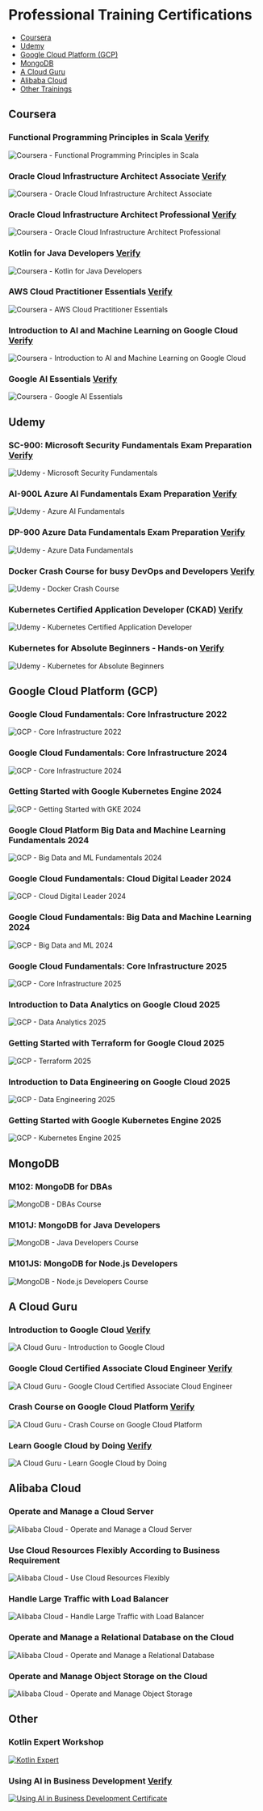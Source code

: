 # Professional Training Certifications

- [Coursera](#coursera)
- [Udemy](#udemy)
- [Google Cloud Platform (GCP)](#gcp)
- [MongoDB](#mongodb)
- [A Cloud Guru](#cloud-guru)
- [Alibaba Cloud](#alibaba)
- [Other Trainings](#other)

## Coursera

### Functional Programming Principles in Scala [Verify](https://www.coursera.org/verify/H8R6X44QBM2R)

![Coursera - Functional Programming Principles in Scala](coursera/Coursera%20Functional%20Programming%20Principles%20in%20Scala%20H8R6X44QBM2R.jpg)

### Oracle Cloud Infrastructure Architect Associate [Verify](https://www.coursera.org/verify/DZCT32XW5864)

![Coursera - Oracle Cloud Infrastructure Architect Associate](coursera/Coursera%20Oracle%20Cloud%20Infrastructure%20Architect%20Associate%20DZCT32XW5864.jpg)

### Oracle Cloud Infrastructure Architect Professional [Verify](https://www.coursera.org/verify/DSNAGAWE2YYU)

![Coursera - Oracle Cloud Infrastructure Architect Professional](coursera/Coursera%20Oracle%20Cloud%20Infrastructure%20Architect%20Professional%20DSNAGAWE2YYU.jpg)

### Kotlin for Java Developers [Verify](https://www.coursera.org/verify/8YV7UD9FHRY3)

![Coursera - Kotlin for Java Developers](coursera/Coursera%20Kotlin%20for%20Java%20Developers%208YV7UD9FHRY3.jpg)

### AWS Cloud Practitioner Essentials [Verify](https://www.coursera.org/verify/D2M6V39KDCCA)

![Coursera - AWS Cloud Practitioner Essentials](coursera/Coursera%20AWS%20Cloud%20Practitioner%20Essentials%20D2M6V39KDCCA.jpg)

### Introduction to AI and Machine Learning on Google Cloud [Verify](https://www.coursera.org/verify/T447FN2RA5PK)

![Coursera - Introduction to AI and Machine Learning on Google Cloud](coursera/Coursera%20Introduction%20to%20AI%20and%20Machine%20Learning%20on%20Google%20Cloud%20T447FN2RA5PK.jpg)

### Google AI Essentials [Verify](https://www.coursera.org/account/P63ZZL1MEUG4)

![Coursera - Google AI Essentials](coursera/Coursera%20Google%20AI%20Essentials%20P63ZZL1MEUG4.jpg)

## Udemy

### SC-900: Microsoft Security Fundamentals Exam Preparation [Verify](http://ude.my/UC-a477974f-9f8a-499d-a948-b7af0f0df678)

![Udemy - Microsoft Security Fundamentals](udemy/UC-a477974f-9f8a-499d-a948-b7af0f0df678.jpg)

### AI-900L Azure AI Fundamentals Exam Preparation [Verify](http://ude.my/UC-ead1c226-aa93-41c9-9eb8-6edeca9776e3)

![Udemy - Azure AI Fundamentals](udemy/UC-ead1c226-aa93-41c9-9eb8-6edeca9776e3.jpg)

### DP-900 Azure Data Fundamentals Exam Preparation [Verify](http://ude.my/UC-b0521999-97ef-4ae0-945d-75d61baef7aa)

![Udemy - Azure Data Fundamentals](udemy/UC-b0521999-97ef-4ae0-945d-75d61baef7aa.jpg)

### Docker Crash Course for busy DevOps and Developers [Verify](http://ude.my/UC-f1f40599-ff5e-45cb-ac5d-431dfbc430ff)

![Udemy - Docker Crash Course](udemy/UC-f1f40599-ff5e-45cb-ac5d-431dfbc430ff.jpg)

### Kubernetes Certified Application Developer (CKAD) [Verify](http://ude.my/UC-d97cacc9-370d-4166-896e-c970a0ae468e)

![Udemy - Kubernetes Certified Application Developer](udemy/UC-d97cacc9-370d-4166-896e-c970a0ae468e.jpg)

### Kubernetes for Absolute Beginners - Hands-on [Verify](http://ude.my/UC-b0222d01-16ab-43e3-bdf7-b4faf77a5e30)

![Udemy - Kubernetes for Absolute Beginners](udemy/UC-b0222d01-16ab-43e3-bdf7-b4faf77a5e30.jpg)

## Google Cloud Platform (GCP)

### Google Cloud Fundamentals: Core Infrastructure 2022

![GCP - Core Infrastructure 2022](gcp/Daniel%20Mroczka%20CloudTeam_GCP.jpg)

### Google Cloud Fundamentals: Core Infrastructure 2024

![GCP - Core Infrastructure 2024](gcp/Daniel_Mroczka%20-%20Google%20Cloud%20Fundamentals%20-%20Core%20infrastructure.jpg)

### Getting Started with Google Kubernetes Engine 2024

![GCP - Getting Started with GKE 2024](gcp/Daniel_Mroczka%20-%20Getting%20started%20with%20GKE.jpg)

### Google Cloud Platform Big Data and Machine Learning Fundamentals 2024

![GCP - Big Data and ML Fundamentals 2024](gcp/Daniel_Mroczka%20-%20Google%20Cloud%20Platform%20Big%20Data%20and%20Machine%20Learning%20Fundamentals.jpg)

### Google Cloud Fundamentals: Cloud Digital Leader 2024

![GCP - Cloud Digital Leader 2024](gcp/Daniel%20Mroczka%20-%20Digital%20Leader.jpg)

### Google Cloud Fundamentals: Big Data and Machine Learning 2024

![GCP - Big Data and ML 2024](gcp/Big%20Data%20Daniel%20Mroczka.jpg)

### Google Cloud Fundamentals: Core Infrastructure 2025

![GCP - Core Infrastructure 2025](gcp/Daniel_Mroczka%20-%20Google%20Cloud%20Fundamentals%20-%20Core%20infrastructure%202025.jpg)

### Introduction to Data Analytics on Google Cloud 2025

![GCP - Data Analytics 2025](gcp/Daniel%20Mroczka%20-%20Introduction%20to%20Data%20Analytics%20on%20Google%20Cloud.jpg)

### Getting Started with Terraform for Google Cloud 2025

![GCP - Terraform 2025](gcp/Daniel_Mroczka%20-%20Getting%20Started%20with%20Terraform%20for%20Google%20Cloud.jpg)

### Introduction to Data Engineering on Google Cloud 2025

![GCP - Data Engineering 2025](gcp/Daniel_Mroczka%20-%20Introduction%20to%20Data%20Engineering%20on%20Google%20Cloud.jpg)

### Getting Started with Google Kubernetes Engine 2025

![GCP - Kubernetes Engine 2025](gcp/Daniel_Mroczka%20-%20Getting%20Started%20with%20Google%20Kubernetes%20Engine.jpg)

## MongoDB

### M102: MongoDB for DBAs

![MongoDB - DBAs Course](mongodb/DANIEL%20MROCZKA%20(Java%20Developer)%20-%20Trainings_page-0001.jpg)

### M101J: MongoDB for Java Developers

![MongoDB - Java Developers Course](mongodb/DANIEL%20MROCZKA%20(Java%20Developer)%20-%20Trainings_page-0002.jpg)

### M101JS: MongoDB for Node.js Developers

![MongoDB - Node.js Developers Course](mongodb/DANIEL%20MROCZKA%20(Java%20Developer)%20-%20Trainings_page-0003.jpg)

## A Cloud Guru

### Introduction to Google Cloud [Verify](https://verify.acloud.guru/DCCF2D768E89)

![A Cloud Guru - Introduction to Google Cloud](cloudguru/DANIEL%20MROCZKA%20(Java%20Developer)%20-%20Trainings_page-0024.jpg)

### Google Cloud Certified Associate Cloud Engineer [Verify](https://verify.acloud.guru/D1269D28BD23)

![A Cloud Guru - Google Cloud Certified Associate Cloud Engineer](cloudguru/DANIEL%20MROCZKA%20(Java%20Developer)%20-%20Trainings_page-0025.jpg)

### Crash Course on Google Cloud Platform [Verify](https://verify.acloud.guru/F9EFEAE7E90F)

![A Cloud Guru - Crash Course on Google Cloud Platform](cloudguru/DANIEL%20MROCZKA%20(Java%20Developer)%20-%20Trainings_page-0026.jpg)

### Learn Google Cloud by Doing [Verify](https://verify.acloud.guru/7F534EC08964)

![A Cloud Guru - Learn Google Cloud by Doing](cloudguru/DANIEL%20MROCZKA%20(Java%20Developer)%20-%20Trainings_page-0027.jpg)

## Alibaba Cloud

### Operate and Manage a Cloud Server

![Alibaba Cloud - Operate and Manage a Cloud Server](alibaba/img_3d86e00c470a21ab01919efdefe040b6.png)

### Use Cloud Resources Flexibly According to Business Requirement

![Alibaba Cloud - Use Cloud Resources Flexibly](alibaba/img_4ceaf19b19fba6a8ebecda6834bd472a.png)

### Handle Large Traffic with Load Balancer

![Alibaba Cloud - Handle Large Traffic with Load Balancer](alibaba/img_957308d3254381e2aea35aaaa13f8334.png)

### Operate and Manage a Relational Database on the Cloud

![Alibaba Cloud - Operate and Manage a Relational Database](alibaba/img_ed29469442d02ab4ba041d13a32616ff.png)

### Operate and Manage Object Storage on the Cloud

![Alibaba Cloud - Operate and Manage Object Storage](alibaba/img_ef1515b1798e0c657232de7d6a981bdb.png)

## Other

### Kotlin Expert Workshop

[![Kotlin Expert](Kotlin%20Expert%20-%20Daniel%20Mroczka.jpg)](Kotlin%20Expert%20-%20Daniel%20Mroczka.jpg)

### Using AI in Business Development [Verify](https://cdn.umiejetnoscijutra.pl/certificates/67bced35-9cf9-4fa9-a9db-c13e81df3dc4)

[![Using AI in Business Development Certificate](Daniel%20Mroczka%20-%20Using%20AI%20in%20Business%20Development.jpg)](Daniel%20Mroczka%20-%20Using%20AI%20in%20Business%20Development.jpg)

